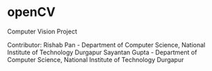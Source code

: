 # openCV
Computer Vision Project

Contributor:
Rishab Pan - Department of Computer Science, National Institute of Technology Durgapur
Sayantan Gupta - Department of Computer Science, National Institute of Technology Durgapur
